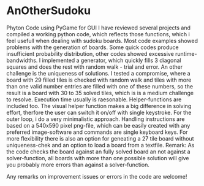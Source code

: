 # AnOtherSudoku
Phyton Code using PyGame for GUI
I have reviewed several projects and compiled a working python code, which reflects those functions, which i feel usefull when dealing with sudoku boards.
Most code examples showed problems with the generation of boards. Some quick codes produce insufficient probability distribution, other codes showed excessive runtime-bandwidths. I implemented a generator, which quickly fills 3 diagonal squares and does the rest with random walk - trial and error. 
An other challenge is the uniqueness of solutions. I tested a compromise, where a board with 29 filled tiles is checked with random walk and tiles with more than one valid number entries are filled with one of these numbers, so the result is a board with 30 to 35 solved tiles, which is is a medium challenge to resolve. Execution time usually is raesonable.
Helper-functions are included too. The visual helper function makes a big difference in solving effort, therfore the user can switch it on/off with single keystroke.
For the outer loop, i do a very minimalistic approach. Handling instructions are based on a 540x590 pixel png-file, which can be easily created with any preferred image-software and commands are single keyboard keys.
For more flexibility there is also an option for geneating a 27 tile board without uniqueness-chek and an option to load a board from a textfile. 
Remark: As the code checks the board against an fully solved board an not against a solver-function, all boards with more than one possible solution will give you probably more errors than against a solver-function.

Any remarks on improvement issues or errors in the code are welcome! 
